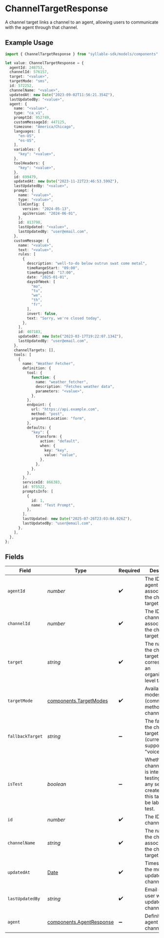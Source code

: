# ChannelTargetResponse

A channel target links a channel to an agent, allowing users to communicate with the agent
through that channel.

## Example Usage

```typescript
import { ChannelTargetResponse } from "syllable-sdk/models/components";

let value: ChannelTargetResponse = {
  agentId: 248753,
  channelId: 576157,
  target: "<value>",
  targetMode: "sms",
  id: 572252,
  channelName: "<value>",
  updatedAt: new Date("2023-09-02T11:56:21.354Z"),
  lastUpdatedBy: "<value>",
  agent: {
    name: "<value>",
    type: "ca_v1",
    promptId: 952749,
    customMessageId: 447125,
    timezone: "America/Chicago",
    languages: [
      "en-US",
      "es-US",
    ],
    variables: {
      "key": "<value>",
    },
    toolHeaders: {
      "key": "<value>",
    },
    id: 699479,
    updatedAt: new Date("2023-11-22T23:46:53.599Z"),
    lastUpdatedBy: "<value>",
    prompt: {
      name: "<value>",
      type: "<value>",
      llmConfig: {
        version: "2024-05-13",
        apiVersion: "2024-06-01",
      },
      id: 813798,
      lastUpdated: "<value>",
      lastUpdatedBy: "user@email.com",
    },
    customMessage: {
      name: "<value>",
      text: "<value>",
      rules: [
        {
          description: "well-to-do below outrun swat come metal",
          timeRangeStart: "09:00",
          timeRangeEnd: "17:00",
          date: "2025-01-01",
          daysOfWeek: [
            "mo",
            "tu",
            "we",
            "th",
            "fr",
          ],
          invert: false,
          text: "Sorry, we're closed today",
        },
      ],
      id: 407183,
      updatedAt: new Date("2023-03-17T19:22:07.134Z"),
      lastUpdatedBy: "user@email.com",
    },
    channelTargets: [],
    tools: [
      {
        name: "Weather Fetcher",
        definition: {
          tool: {
            function: {
              name: "weather_fetcher",
              description: "Fetches weather data",
              parameters: "<value>",
            },
          },
          endpoint: {
            url: "https://api.example.com",
            method: "post",
            argumentLocation: "form",
          },
          defaults: {
            "key": {
              transform: {
                action: "default",
                when: {
                  key: "key",
                  value: "value",
                },
              },
            },
          },
        },
        serviceId: 866383,
        id: 975522,
        promptsInfo: [
          {
            id: 1,
            name: "Test Prompt",
          },
        ],
        lastUpdated: new Date("2025-07-26T23:03:04.026Z"),
        lastUpdatedBy: "user@email.com",
      },
    ],
  },
};
```

## Fields

| Field                                                                                                                          | Type                                                                                                                           | Required                                                                                                                       | Description                                                                                                                    |
| ------------------------------------------------------------------------------------------------------------------------------ | ------------------------------------------------------------------------------------------------------------------------------ | ------------------------------------------------------------------------------------------------------------------------------ | ------------------------------------------------------------------------------------------------------------------------------ |
| `agentId`                                                                                                                      | *number*                                                                                                                       | :heavy_check_mark:                                                                                                             | The ID of the agent associated with the channel target                                                                         |
| `channelId`                                                                                                                    | *number*                                                                                                                       | :heavy_check_mark:                                                                                                             | The ID of the channel associated with the channel target                                                                       |
| `target`                                                                                                                       | *string*                                                                                                                       | :heavy_check_mark:                                                                                                             | The name of the channel target (must correspond to an organization-level target)                                               |
| `targetMode`                                                                                                                   | [components.TargetModes](../../models/components/targetmodes.md)                                                               | :heavy_check_mark:                                                                                                             | Available modes (communication methods) for channel targets.                                                                   |
| `fallbackTarget`                                                                                                               | *string*                                                                                                                       | :heavy_minus_sign:                                                                                                             | The fallback for the channel target (currently only supported for "voice" mode)                                                |
| `isTest`                                                                                                                       | *boolean*                                                                                                                      | :heavy_minus_sign:                                                                                                             | Whether the channel target is intended for testing. If true, any sessions created through this target will be labeled as test. |
| `id`                                                                                                                           | *number*                                                                                                                       | :heavy_check_mark:                                                                                                             | The ID of the channel target                                                                                                   |
| `channelName`                                                                                                                  | *string*                                                                                                                       | :heavy_check_mark:                                                                                                             | The name of the channel associated with the channel target                                                                     |
| `updatedAt`                                                                                                                    | [Date](https://developer.mozilla.org/en-US/docs/Web/JavaScript/Reference/Global_Objects/Date)                                  | :heavy_check_mark:                                                                                                             | Timestamp of the most recent update to the channel target                                                                      |
| `lastUpdatedBy`                                                                                                                | *string*                                                                                                                       | :heavy_check_mark:                                                                                                             | Email of the user who last updated the channel target                                                                          |
| `agent`                                                                                                                        | [components.AgentResponse](../../models/components/agentresponse.md)                                                           | :heavy_minus_sign:                                                                                                             | Definition of the agent for the channel target                                                                                 |